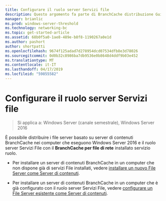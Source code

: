 ```yaml
---
title: Configurare il ruolo server Servizi file
description: Questo argomento fa parte di BranchCache distribuzione Guide per Windows Server 2016, che illustra come distribuire BranchCache in modalità cache distribuita e ospitato per ottimizzare l'utilizzo della larghezza di banda WAN nelle succursali
manager: brianlic
ms.prod: windows-server-threshold
ms.technology: networking-bc
ms.topic: get-started-article
ms.assetid: 68b0f5a0-1ae8-489e-b8f8-1190267a0e1d
ms.author: pashort
author: shortpatti
ms.openlocfilehash: 9674f125adad7d278954dcd07534dfb8e3d78026
ms.sourcegitcommit: 0d0b32c8986ba7db9536e0b8648d4ddf9b03e452
ms.translationtype: MT
ms.contentlocale: it-IT
ms.lasthandoff: 04/17/2019
ms.locfileid: "59855582"
---
```

# <a name="configure-the-file-services-server-role"></a>Configurare il ruolo server Servizi file

>Si applica a: Windows Server (canale semestrale), Windows Server 2016

È possibile distribuire i file server basato su server di contenuti BranchCache nei computer che eseguono Windows Server 2016 e il ruolo server Servizi File con il **BranchCache per file di rete** installato servizio ruolo.  
  
-   Per installare un server di contenuti BranchCache in un computer che non dispone già di servizi File installati, vedere [installare un nuovo File Server come Server di contenuti](../../branchcache/deploy/Install-a-New-File-Server-as-a-Content-Server.md).  
  
-   Per installare un server di contenuti BranchCache in un computer che è già configurato con il ruolo server Servizi File, vedere [configurare un File Server esistente come Server di contenuti](../../branchcache/deploy/Configure-an-Existing-File-Server-as-a-Content-Server.md).  
  


